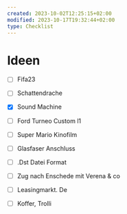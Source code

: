```yaml
---
created: 2023-10-02T12:25:15+02:00
modified: 2023-10-17T19:32:44+02:00
type: Checklist
---
```


# Ideen

- [ ] Fifa23
- [ ] Schattendrache
- [x] Sound Machine
- [ ] Ford Turneo Custom l1
- [ ] Super Mario Kinofilm
- [ ] Glasfaser Anschluss


- [ ] .Dst Datei Format 
- [ ] Zug nach Enschede mit Verena & co
- [ ] Leasingmarkt. De
- [ ] Koffer, Trolli

